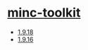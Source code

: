 # [minc-toolkit]()
- [1.9.18](/image-analysis/minc-toolkit/1.9.18)
- [1.9.16](/image-analysis/minc-toolkit/1.9.16)
